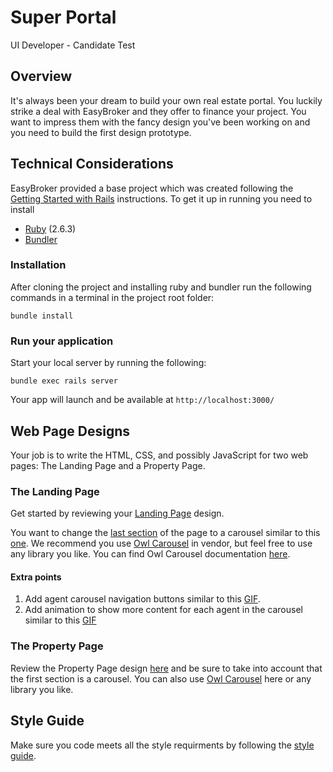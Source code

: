 # Super Portal
UI Developer - Candidate Test

## Overview
It's always been your dream to build your own real estate portal. You luckily strike a deal with EasyBroker and they offer to finance your project. You want to impress them with the fancy design you've been working on and you need to build the first design prototype.

## Technical Considerations
EasyBroker provided a base project which was created following the [Getting Started with Rails](https://guides.rubyonrails.org/getting_started.html) 
instructions. To get it up in running you need to install

- [Ruby](https://www.ruby-lang.org/es/documentation/installation/) (2.6.3)
- [Bundler](https://bundler.io/gemfile.html)

### Installation 
After cloning the project and installing ruby and bundler run the following commands in a terminal
in the project root folder:

`bundle install`

### Run your application 
Start your local server by running the following:

`bundle exec rails server`

Your app will launch and be available at `http://localhost:3000/`

## Web Page Designs
Your job is to write the HTML, CSS, and possibly JavaScript for two web pages: The Landing Page and a Property Page.

### The Landing Page
Get started by reviewing your [Landing Page](mockups/landing) design. 

You want to change the [last section](/mockups/landing/section%20to%20replace.png) of the page to a carousel similar to this [one](/mockups/landing/agent%20carousel.png). We recommend you use [Owl Carousel](/vendor/javascript/OwlCarousel2) in vendor,
but feel free to use any library you like. You can find Owl Carousel documentation [here](https://owlcarousel2.github.io/OwlCarousel2/).

#### Extra points
1. Add agent carousel navigation buttons similar to this [GIF](http://g.recordit.co/Y5X0m1drDC.gif).
2. Add animation to show more content for each agent in the carousel similar to this [GIF](http://g.recordit.co/Xf5Sd0YDkC.gif)

### The Property Page
Review the Property Page design [here](mockups/property) and be sure to take into account that the first section is a carousel. You can also use [Owl Carousel](/vendor/javascript/OwlCarousel2) here or any library you like.

## Style Guide
Make sure you code meets all the style requirments by following the [style guide](style-guide.md).
